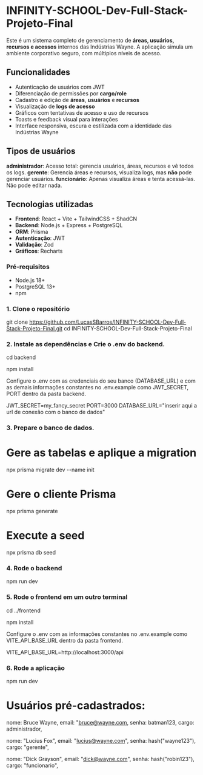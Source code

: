 # INFINITY-SCHOOL-Dev-Full-Stack-Projeto-Final

Este é um sistema completo de gerenciamento de **áreas, usuários, recursos e acessos** internos das Indústrias Wayne. A aplicação simula um ambiente corporativo seguro, com múltiplos níveis de acesso.

## Funcionalidades

- Autenticação de usuários com JWT
- Diferenciação de permissões por **cargo/role**
- Cadastro e edição de **áreas**, **usuários** e **recursos**
- Visualização de **logs de acesso**
- Gráficos com tentativas de acesso e uso de recursos
- Toasts e feedback visual para interações
- Interface responsiva, escura e estilizada com a identidade das Indústrias Wayne

## Tipos de usuários

**administrador**: Acesso total: gerencia usuários, áreas, recursos e vê todos os logs.
**gerente**: Gerencia áreas e recursos, visualiza logs, mas **não** pode gerenciar usuários.
**funcionário**: Apenas visualiza áreas e tenta acessá-las. Não pode editar nada.

## Tecnologias utilizadas

- **Frontend**: React + Vite + TailwindCSS + ShadCN
- **Backend**: Node.js + Express + PostgreSQL
- **ORM**: Prisma
- **Autenticação**: JWT
- **Validação**: Zod
- **Gráficos**: Recharts

### Pré-requisitos

- Node.js 18+
- PostgreSQL 13+
- npm

### 1. Clone o repositório

git clone https://github.com/LucasSBarros/INFINITY-SCHOOL-Dev-Full-Stack-Projeto-Final.git
cd INFINITY-SCHOOL-Dev-Full-Stack-Projeto-Final

### 2. Instale as dependências e Crie o .env do backend.

cd backend

npm install

Configure o .env com as credenciais do seu banco (DATABASE_URL) e com as demais informações constantes no .env.example como JWT_SECRET, PORT dentro da pasta backend.

  JWT_SECRET=my_fancy_secret
  PORT=3000
  DATABASE_URL="inserir aqui a url de conexão com o banco de dados"

### 3. Prepare o banco de dados.

# Gere as tabelas e aplique a migration

npx prisma migrate dev --name init

# Gere o cliente Prisma

npx prisma generate

# Execute a seed

npx prisma db seed

### 4. Rode o backend

npm run dev

### 5. Rode o frontend em um outro terminal

cd ../frontend

npm install

Configure o .env com as informações constantes no .env.example como VITE_API_BASE_URL dentro da pasta frontend.

VITE_API_BASE_URL=http://localhost:3000/api

### 6. Rode a aplicação

npm run dev

# Usuários pré-cadastrados:

nome: Bruce Wayne,
email: "bruce@wayne.com,
senha: batman123,
cargo: administrador,

nome: "Lucius Fox",
email: "lucius@wayne.com",
senha: hash("wayne123"),
cargo: "gerente",

nome: "Dick Grayson",
email: "dick@wayne.com",
senha: hash("robin123"),
cargo: "funcionario",
